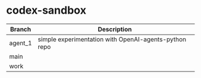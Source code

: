 # codex-sandbox

<!-- Branch Table Start -->
| Branch | Description |
|-------|-------------|
| agent_1 | simple experimentation with OpenAI-agents-python repo |
| main |  |
| work |  |
<!-- Branch Table End -->
